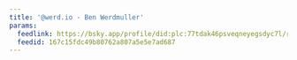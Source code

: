 ```yaml
---
title: '@werd.io - Ben Werdmuller'
params:
  feedlink: https://bsky.app/profile/did:plc:77tdak46psveqneyegsdyc7l/rss
  feedid: 167c15fdc49b80762a807a5e5e7ad687
---
```

